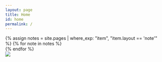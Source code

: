 ```yaml
---
layout: page
title: Home
id: home
permalink: /
---
```


<!--<div class="dn db-l w-75 pv4 center tc">

 <img src="{{ site.baseurl }}/assets/alan-world.png"/>

</div>

-->

<div class="w-100 ph3-ns">
  <div class="cf ph2-ns">
    {% assign notes = site.pages | where_exp: "item", "item.layout == 'note'" %}
    {% for note in notes %}
      <article class="fl w-100 w-50-m w-third-l pa2">
        <!-- Preview card content here -->
      </article>
    {% endfor %}
  </div>
</div>


<!-- Mobile SVG-->
<div class="dn-l w-100 ph2 pv3 center tc">

 <img src="{{ site.baseurl }}/assets/alan-world-mobile.png"/>

 </div>
